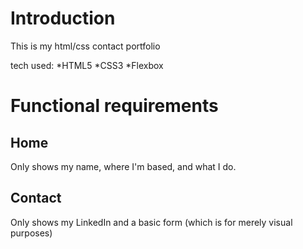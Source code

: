 # Introduction

This is my html/css contact portfolio

tech used:
*HTML5
*CSS3
*Flexbox

# Functional requirements

## Home
Only shows my name, where I'm based, and what I do.

## Contact
Only shows my LinkedIn and a basic form (which is for merely visual purposes)

